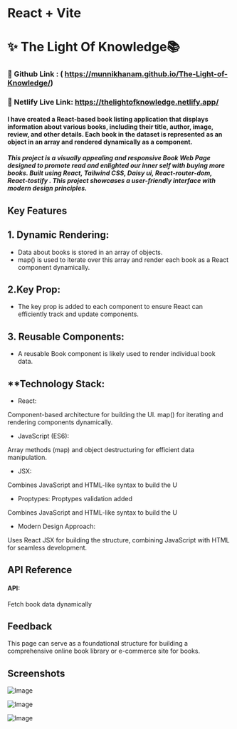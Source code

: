 # React + Vite






# ✨ The Light Of Knowledge📚
### 🔗 Github Link : ( https://munnikhanam.github.io/The-Light-of-Knowledge/)
### 🔗 Netlify Live Link: https://thelightofknowledge.netlify.app/





#### I have created a React-based book listing application that displays information about various books, including their title, author, image, review, and other details. Each book in the dataset is represented as an object in an array and rendered dynamically as a component.

 
##### This project is a visually appealing and responsive Book Web Page designed to promote read and enlighted our inner self with buying more books. Built using React, Tailwind CSS, Daisy ui, React-router-dom, React-tostify . This project showcases a user-friendly interface with modern design principles.



## Key Features



## 1. Dynamic Rendering:

- Data about books is stored in an array of objects.
- map() is used to iterate over this array and render each book as a React component dynamically.
## 2.Key Prop:

- The key prop is added to each component to ensure React can efficiently track and update components.
## 3. Reusable Components:

- A reusable Book component is likely used to render individual book data.




## **Technology Stack:



- React:

Component-based architecture for building the UI.
map() for iterating and rendering components dynamically.

- JavaScript (ES6):

Array methods (map) and object destructuring for efficient data manipulation.

- JSX:

Combines JavaScript and HTML-like syntax to build the U 

- Proptypes:
Proptypes validation  added

Combines JavaScript and HTML-like syntax to build the U


- Modern Design Approach:

Uses React JSX for building the structure, combining JavaScript with HTML for seamless development.


## API Reference



#### API:
Fetch book data dynamically 





## Feedback

This page can serve as a foundational structure for building a comprehensive online book library or e-commerce site for books.


## Screenshots


![Image](https://github.com/user-attachments/assets/0832cb22-f4dc-4318-94f7-368f07da38ca)

![Image](https://github.com/user-attachments/assets/2558ecb8-3421-4a8f-bae9-9023436ecd94)

![Image](https://github.com/user-attachments/assets/2c707cd2-51c4-40ca-92fd-8f1682e6814c)

